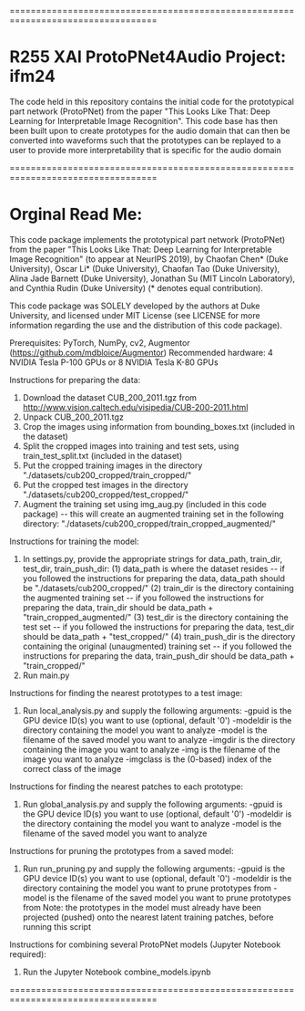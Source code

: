 ==================================================================================
# R255 XAI ProtoPNet4Audio Project: ifm24

The code held in this repository contains the initial code for the prototypical part network (ProtoPNet)
from the paper "This Looks Like That: Deep Learning for Interpretable Image Recognition". This code base has then been built upon to create prototypes for the audio domain that can then be converted into waveforms such that the prototypes can be replayed to a user to provide more interpretability that is specific for the audio domain

==================================================================================
# Orginal Read Me:
This code package implements the prototypical part network (ProtoPNet)
from the paper "This Looks Like That: Deep Learning for Interpretable Image Recognition"
(to appear at NeurIPS 2019), by Chaofan Chen* (Duke University), Oscar Li* (Duke University),
Chaofan Tao (Duke University), Alina Jade Barnett (Duke University),
Jonathan Su (MIT Lincoln Laboratory), and Cynthia Rudin (Duke University)
(* denotes equal contribution).

This code package was SOLELY developed by the authors at Duke University,
and licensed under MIT License (see LICENSE for more information regarding the use
and the distribution of this code package).

Prerequisites: PyTorch, NumPy, cv2, Augmentor (https://github.com/mdbloice/Augmentor)
Recommended hardware: 4 NVIDIA Tesla P-100 GPUs or 8 NVIDIA Tesla K-80 GPUs

Instructions for preparing the data:
1. Download the dataset CUB_200_2011.tgz from http://www.vision.caltech.edu/visipedia/CUB-200-2011.html
2. Unpack CUB_200_2011.tgz
3. Crop the images using information from bounding_boxes.txt (included in the dataset)
4. Split the cropped images into training and test sets, using train_test_split.txt (included in the dataset)
5. Put the cropped training images in the directory "./datasets/cub200_cropped/train_cropped/"
6. Put the cropped test images in the directory "./datasets/cub200_cropped/test_cropped/"
7. Augment the training set using img_aug.py (included in this code package)
   -- this will create an augmented training set in the following directory:
      "./datasets/cub200_cropped/train_cropped_augmented/"

Instructions for training the model:
1. In settings.py, provide the appropriate strings for data_path, train_dir, test_dir,
train_push_dir:
(1) data_path is where the dataset resides
    -- if you followed the instructions for preparing the data, data_path should be "./datasets/cub200_cropped/"
(2) train_dir is the directory containing the augmented training set
    -- if you followed the instructions for preparing the data, train_dir should be data_path + "train_cropped_augmented/"
(3) test_dir is the directory containing the test set
    -- if you followed the instructions for preparing the data, test_dir should be data_path + "test_cropped/"
(4) train_push_dir is the directory containing the original (unaugmented) training set
    -- if you followed the instructions for preparing the data, train_push_dir should be data_path + "train_cropped/"
2. Run main.py

Instructions for finding the nearest prototypes to a test image:
1. Run local_analysis.py and supply the following arguments:
-gpuid is the GPU device ID(s) you want to use (optional, default '0')
-modeldir is the directory containing the model you want to analyze
-model is the filename of the saved model you want to analyze
-imgdir is the directory containing the image you want to analyze
-img is the filename of the image you want to analyze
-imgclass is the (0-based) index of the correct class of the image

Instructions for finding the nearest patches to each prototype:
1. Run global_analysis.py and supply the following arguments:
-gpuid is the GPU device ID(s) you want to use (optional, default '0')
-modeldir is the directory containing the model you want to analyze
-model is the filename of the saved model you want to analyze

Instructions for pruning the prototypes from a saved model:
1. Run run_pruning.py and supply the following arguments:
-gpuid is the GPU device ID(s) you want to use (optional, default '0')
-modeldir is the directory containing the model you want to prune prototypes from
-model is the filename of the saved model you want to prune prototypes from
Note: the prototypes in the model must already have been projected (pushed) onto
the nearest latent training patches, before running this script

Instructions for combining several ProtoPNet models (Jupyter Notebook required):
1. Run the Jupyter Notebook combine_models.ipynb

==================================================================================
